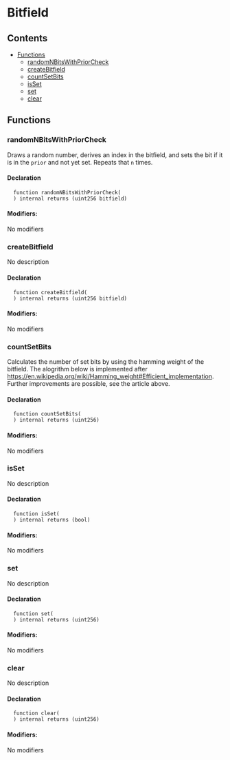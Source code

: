 # Bitfield





## Contents
<!-- START doctoc generated TOC please keep comment here to allow auto update -->
<!-- DON'T EDIT THIS SECTION, INSTEAD RE-RUN doctoc TO UPDATE -->

- [Functions](#functions)
  - [randomNBitsWithPriorCheck](#randomnbitswithpriorcheck)
  - [createBitfield](#createbitfield)
  - [countSetBits](#countsetbits)
  - [isSet](#isset)
  - [set](#set)
  - [clear](#clear)

<!-- END doctoc generated TOC please keep comment here to allow auto update -->




## Functions

### randomNBitsWithPriorCheck
Draws a random number, derives an index in the bitfield, and sets the bit if it is in the `prior` and not
yet set. Repeats that `n` times.


#### Declaration
```solidity
  function randomNBitsWithPriorCheck(
  ) internal returns (uint256 bitfield)
```

#### Modifiers:
No modifiers



### createBitfield
No description


#### Declaration
```solidity
  function createBitfield(
  ) internal returns (uint256 bitfield)
```

#### Modifiers:
No modifiers



### countSetBits
Calculates the number of set bits by using the hamming weight of the bitfield.
The alogrithm below is implemented after https://en.wikipedia.org/wiki/Hamming_weight#Efficient_implementation.
Further improvements are possible, see the article above.


#### Declaration
```solidity
  function countSetBits(
  ) internal returns (uint256)
```

#### Modifiers:
No modifiers



### isSet
No description


#### Declaration
```solidity
  function isSet(
  ) internal returns (bool)
```

#### Modifiers:
No modifiers



### set
No description


#### Declaration
```solidity
  function set(
  ) internal returns (uint256)
```

#### Modifiers:
No modifiers



### clear
No description


#### Declaration
```solidity
  function clear(
  ) internal returns (uint256)
```

#### Modifiers:
No modifiers





